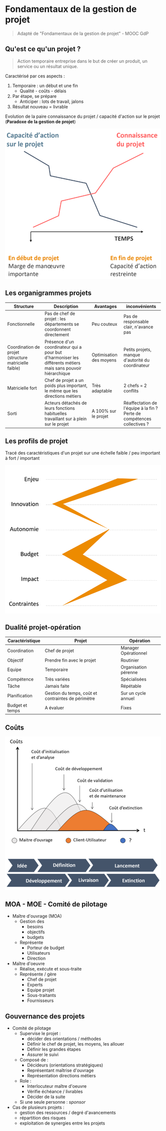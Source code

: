# Fondamentaux de la gestion de projet

> Adapté de "Fondamentaux de la gestion de projet" - MOOC GdP

## Qu'est ce qu'un projet ?

> Action temporaire entreprise dans le but de créer un produit, un service ou un résultat unique.

Caractérisé par ces aspects :

1. Temporaire : un début et une fin
	- Qualité - coûts - délais
2. Par étape, se prépare
	- Anticiper : lots de travail, jalons
3. Résultat nouveau $=$ livrable

Evolution de la paire connaissance du projet / capacité d'action sur le projet (**Paradoxe de la gestion de projet**)

![qu-est-ce-qu-un-projet.png](./images/qu-est-ce-qu-un-projet.png)

## Les organigrammes projets

| Structure                                             | Description                                                                                                  | Avantages               | inconvénients                                                              |
| ----------------------------------------------------- | ------------------------------------------------------------------------------------------------------------ | ----------------------- | -------------------------------------------------------------------------- |
| Fonctionnelle                                         | Pas de chef de projet : les départements se coordonnent directement                                          | Peu couteux             | Pas de responsable clair, n'avance pas                                     |
| Coordination de projet (structure matricielle faible) | Présence d'un coordinateur qui a pour but d'harmoniser les différents métiers mais sans pouvoir hiérarchique | Optimisation des moyens | Petits projets, manque d'autorité du coordinateur                          |
| Matricielle fort                                      | Chef de projet a un poids plus important, le même que les directions métiers                                 | Très adaptable          | 2 chefs = 2 conflits                                                       |
| Sorti                                                 | Acteurs détachés de leurs fonctions habituelles travaillant sur à plein sur le projet                        | A 100% sur le projet    | Réaffectation de l'équipe à la fin ?<br>Perte de compétences collectives ? |

## Les profils de projet

Tracé des caractéristiques d'un projet sur une échelle faible / peu important à fort / important

![profil-projet-example.png](./images/profil-projet-example.png)

## Dualité projet-opération

| Caractéristique | Projet                                             | Opération            |
| --------------- | -------------------------------------------------- | -------------------- |
| Coordination    | Chef de projet                                     | Manager Opérationnel |
| Objectif        | Prendre fin avec le projet                         | Routinier            |
| Equipe          | Temporaire                                         | Organisation pérenne |
| Compétence      | Très variées                                       | Spécialisées         |
| Tâche           | Jamais faite                                       | Répétable            |
| Planification   | Gestion du temps, coût et contraintes de périmètre | Sur un cycle annuel  |
| Budget et temps | A évaluer                                          | Fixes                |

## Coûts

![couts-en-fonction-du-temps.png](./images/couts-en-fonction-du-temps.png)

## MOA - MOE - Comité de pilotage

- Maître d'ouvrage (MOA)
 	- Gestion des
  		- besoins
  		- objectifs
  		- budgets
 	- Représente
  		- Porteur de budget
  		- Utilisateurs
  		- Direction
- Maître d'oeuvre
 	- Réalise, exécute et sous-traite
 	- Représente / gère
  		- Chef de projet
  		- Experts
  		- Equipe projet
  		- Sous-traitants
  		- Fournisseurs

## Gouvernance des projets

- Comité de pilotage
 	- Supervise le projet :
  		- décider des orientations / méthodes
  		- Définir le chef de projet, les moyens, les allouer
  		- Définir les grandes étapes
  		- Assurer le suivi
 	- Composé de :
  		- Décideurs (orientations stratégiques)
  		- Représentant maîtrise d'ouvrage
  		- Représentation directions métiers
 	- Role :
  		- Interlocuteur maître d'oeuvre
  		- Vérifie échéance / livrables
  		- Décider de la suite
 	- Si une seule personne : *sponsor*
- Cas de plusieurs projets :
 	- gestion des ressources / degré d'avancements
 	- répartition des risques
 	- exploitation de synergies entre les projets
